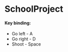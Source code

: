 # SchoolProject

<h4>Key binding:</h4>
<ul>
  <li>Go left - A </li>
  <li>Go right - D </li>
  <li>Shoot - Space</li>
</ul>

 
